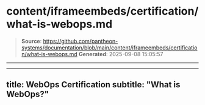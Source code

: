 # content/iframeembeds/certification/what-is-webops.md

> **Source**: https://github.com/pantheon-systems/documentation/blob/main/content/iframeembeds/certification/what-is-webops.md
> **Generated**: 2025-09-08 15:05:57

---

---
title: WebOps Certification
subtitle: "What is WebOps?"
---

<Partial file="certification-guide/what-is-webops.md" />
